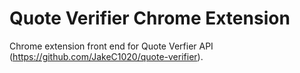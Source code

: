 # Quote Verifier Chrome Extension
Chrome extension front end for Quote Verfier API (https://github.com/JakeC1020/quote-verifier).
